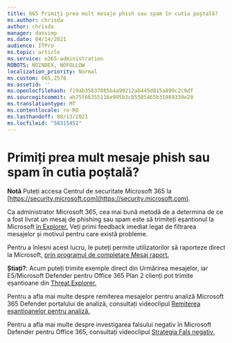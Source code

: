 ```yaml
---
title: 665 Primiți prea mult mesaje phish sau spam în cutia poștală?
ms.author: chrisda
author: chrisda
manager: dansimp
ms.date: 04/14/2021
audience: ITPro
ms.topic: article
ms.service: o365-administration
ROBOTS: NOINDEX, NOFOLLOW
localization_priority: Normal
ms.custom: 665,2578
ms.assetid: ''
ms.openlocfilehash: f19ab35837085b4a99212ab445d815a899c2c9df
ms.sourcegitcommit: ab75f66355116e995b3cb5505465b31989339e28
ms.translationtype: MT
ms.contentlocale: ro-RO
ms.lasthandoff: 08/13/2021
ms.locfileid: "58315452"
---
```

# <a name="are-you-receiving-too-much-phish-or-spam-in-your-mailbox"></a>Primiți prea mult mesaje phish sau spam în cutia poștală?

**Notă** Puteți accesa Centrul de securitate Microsoft 365 la [https://security.microsoft.com](https://security.microsoft.com).

Ca administrator Microsoft 365, cea mai bună metodă de a determina de ce a fost livrat un mesaj de phishing sau spam este să trimiteți eșantionul la Microsoft [în Explorer.](https://security.microsoft.com/reportsubmission) Veți primi feedback imediat legat de filtrarea mesajelor și motivul pentru care există probleme.

Pentru a înlesni acest lucru, le puteți permite utilizatorilor să raporteze direct la Microsoft, [prin programul de completare Mesaj raport.](https://appsource.microsoft.com/product/office/WA104381180?src=office&tab=Overview)

**Știați?**: Acum puteți trimite [](https://security.microsoft.com/messagetrace) exemple direct din Urmărirea mesajelor, iar E5/Microsoft Defender pentru Office 365 Plan 2 clienți pot trimite eșantioane din [Threat Explorer.](https://docs.microsoft.com/microsoft-365/security/office-365-security/threat-explorer)

Pentru a afla mai multe despre remiterea mesajelor pentru analiză Microsoft 365 Defender portalului de analiză, consultați videoclipul [Remiterea eșantioanelor pentru analiză.](https://go.microsoft.com/fwlink/?linkid=2166435)

Pentru a afla mai multe despre investigarea falsului negativ în Microsoft Defender pentru Office 365, consultați videoclipul [Strategia Fals negativ.](https://go.microsoft.com/fwlink/?linkid=2166434)
